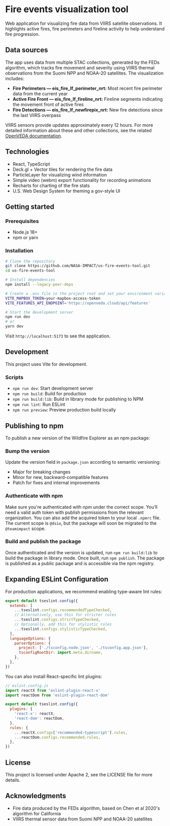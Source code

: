 # Fire events visualization tool

Web application for visualizing fire data from VIIRS satellite observations. It highlights active fires, fire perimeters and fireline activity to help understand fire progression.

## Data sources

The app uses data from multiple STAC collections, generated by the FEDs algorithm, which tracks fire movement and severity using VIIRS thermal observations from the Suomi NPP and NOAA-20 satellites. The visualization includes:

- **Fire Perimeters — eis_fire_lf_perimeter_nrt:** Most recent fire perimeter data from the current year
- **Active Fire Front — eis_fire_lf_fireline_nrt:** Fireline segments indicating the movement front of active fires
- **Fire Detections — eis_fire_lf_newfirepix_nrt:** New fire detections since the last VIIRS overpass

VIIRS sensors provide updates approximately every 12 hours. For more detailed information about these and other collections, see the related [OpenVEDA documentation](https://docs.openveda.cloud/user-guide/notebooks/tutorials/mapping-fires.html#collection-information).

## Technologies

- React, TypeScript
- Deck.gl + Vector tiles for rendering the fire data
- ParticleLayer for visualizing wind information
- Simple video (webm) export functionality for recording animations
- Recharts for charting of the fire stats
- U.S. Web Design System for theming a gov-style UI

## Getting started

### Prerequisites

- Node.js 18+
- npm or yarn

### Installation

```bash
# Clone the repository
git clone https://github.com/NASA-IMPACT/us-fire-events-tool.git
cd us-fire-events-tool

# Install dependencies
npm install --legacy-peer-deps

# Create a .env file in the project root and set your environment variables
VITE_MAPBOX_TOKEN=your-mapbox-access-token
VITE_FEATURES_API_ENDPOINT='https://openveda.cloud/api/features'

# Start the development server
npm run dev
# or
yarn dev
```

Visit `http://localhost:5173` to see the application.

## Development

This project uses Vite for development.

### Scripts

- `npm run dev`: Start development server
- `npm run build`: Build for production
- `npm run build:lib`: Build in library mode for publishing to NPM
- `npm run lint`: Run ESLint
- `npm run preview`: Preview production build locally

## Publishing to npm

To publish a new version of the Wildfire Explorer as an npm package:

### Bump the version

Update the version field in `package.json` according to semantic versioning:

- Major for breaking changes
- Minor for new, backward-compatible features
- Patch for fixes and internal improvements

### Authenticate with npm

Make sure you're authenticated with npm under the correct scope. You’ll need a valid auth token with publish permissions from the relevant organization. You can also add the acquired token to your local `.npmrc` file. The current scope is `@dsio`, but the package will soon be migrated to the `@teamimpact` scope.

### Build and publish the package

Once authenticated and the version is updated, run `npm run build:lib` to build the package in library mode. Once built, run `npm publish`. The package is published as a public package and is accessible via the npm registry.

## Expanding ESLint Configuration

For production applications, we recommend enabling type-aware lint rules:

```js
export default tseslint.config({
  extends: [
    ...tseslint.configs.recommendedTypeChecked,
    // Alternatively, use this for stricter rules
    ...tseslint.configs.strictTypeChecked,
    // Optionally, add this for stylistic rules
    ...tseslint.configs.stylisticTypeChecked,
  ],
  languageOptions: {
    parserOptions: {
      project: ['./tsconfig.node.json', './tsconfig.app.json'],
      tsconfigRootDir: import.meta.dirname,
    },
  },
})
```

You can also install React-specific lint plugins:

```js
// eslint.config.js
import reactX from 'eslint-plugin-react-x'
import reactDom from 'eslint-plugin-react-dom'

export default tseslint.config({
  plugins: {
    'react-x': reactX,
    'react-dom': reactDom,
  },
  rules: {
    ...reactX.configs['recommended-typescript'].rules,
    ...reactDom.configs.recommended.rules,
  },
})
```

## License

This project is licensed under Apache 2, see the LICENSE file for more details.

## Acknowledgments

- Fire data produced by the FEDs algorithm, based on Chen et al 2020's algorithm for California
- VIIRS thermal sensor data from Suomi NPP and NOAA-20 satellites
